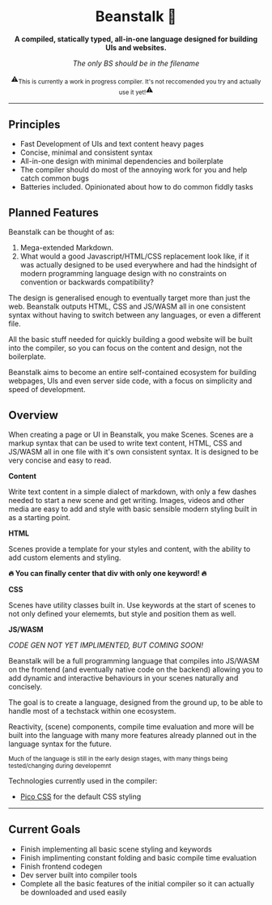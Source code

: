 <div align="center">

  <h1>Beanstalk 🌱</h1>

  <p>
    <strong>A compiled, statically typed, all-in-one language designed for building UIs and websites.</strong>
  </p>

  *The only BS should be in the filename*

  ⚠️<sub>This is currently a work in progress compiler. It's not reccomended you try and actually use it yet!</sub>⚠️

</div>

---

## Principles
  - Fast Development of UIs and text content heavy pages
  - Concise, minimal and consistent syntax
  - All-in-one design with minimal dependencies and boilerplate
  - The compiler should do most of the annoying work for you and help catch common bugs
  - Batteries included. Opinionated about how to do common fiddly tasks

## Planned Features
Beanstalk can be thought of as:
1. Mega-extended Markdown. 
2. What would a good Javascript/HTML/CSS replacement look like, if it was actually designed to be used everywhere and had the hindsight of modern programming language design with no constraints on convention or backwards compatibility?

The design is generalised enough to eventually target more than just the web. Beanstalk outputs HTML, CSS and JS/WASM all in one consistent syntax without having to switch between any languages, or even a different file.

All the basic stuff needed for quickly building a good website will be built into the compiler, so you can focus on the content and design, not the boilerplate. 

Beanstalk aims to become an entire self-contained ecosystem for building webpages, UIs and even server side code, with a focus on simplicity and speed of development.

## Overview
When creating a page or UI in Beanstalk, you make Scenes. Scenes are a markup syntax that can be used to write text content, HTML, CSS and JS/WASM all in one file with it's own consistent syntax. It is designed to be very concise and easy to read.

**Content**

Write text content in a simple dialect of markdown, with only a few dashes needed to start a new scene and get writing. Images, videos and other media are easy to add and style with basic sensible modern styling built in as a starting point.

**HTML**

Scenes provide a template for your styles and content, with the ability to add custom elements and styling.

**🔥 You can finally center that div with only one keyword! 🔥**

**CSS**

Scenes have utility classes built in. Use keywords at the start of scenes to not only defined your elememts, but style and position them as well.

**JS/WASM**

*CODE GEN NOT YET IMPLIMENTED, BUT COMING SOON!*

Beanstalk will be a full programming language that compiles into JS/WASM on the frontend (and eventually native code on the backend) allowing you to add dynamic and interactive behaviours in your scenes naturally and concisely. 

The goal is to create a language, designed from the ground up, to be able to handle most of a techstack within one ecosystem.

Reactivity, (scene) components, compile time evaluation and more will be built into the language with many more features already planned out in the language syntax for the future.

<sub>Much of the language is still in the early design stages, with many things being tested/changing during developemnt</sub>

Technologies currently used in the compiler:
- [Pico CSS](https://picocss.com/) for the default CSS styling

---

## Current Goals
  - Finish implementing all basic scene styling and keywords
  - Finish implimenting constant folding and basic compile time evaluation
  - Finish frontend codegen
  - Dev server built into compiler tools
  - Complete all the basic features of the initial compiler so it can actually be downloaded and used easily 
